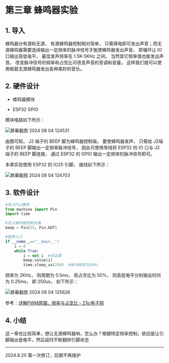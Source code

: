 # 第三章 蜂鸣器实验

## 1. 导入

蜂鸣器分有源和无源， 有源蜂鸣器控制相对简单， 只需得电即可发出声音；而无源蜂鸣器需要连续输出一定频率的脉冲信号才能使蜂鸣器发出声音， 即循环让 IO 口输出高低电平， 最佳发声频率在 1.5K-5KHz 之间， 当然其它频率值也能发出声音。 改变脉冲信号的频率和占空比可改变声音的音调和音量。 这样我们就可以使用板载无源蜂鸣器发出各种美妙的音乐。

## 2. 硬件设计

- 蜂鸣器模块

- ESP32 GPIO

模块电路如下所示：

![屏幕截图 2024 08 04 124531](https://img.picgo.net/2024/08/04/-2024-08-04-12453104d78fa92e62bdc2.png)

由图可知， J2 端子的 BEEP 脚为蜂鸣器控制端， 要使蜂鸣器发声， 只需给 J2端子的 BEEP 脚输出一定频率脉冲信号， 因此可使用导线将 ESP32 的 IO 口与 J2端子的 BEEP 脚连接， 通过 ESP32 的 GPIO 输出一定频率的脉冲信号即可。

本章实验使用 ESP32 的 IO25 引脚， 接线如下所示：

![屏幕截图 2024 08 04 124703](https://img.picgo.net/2024/08/04/-2024-08-04-12470318e438d965012e38.png)

## 3. 软件设计

```python
#导入Pin模块
from machine import Pin
import time

#定义蜂鸣器控制对象
beep = Pin(25, Pin.OUT)   

#程序入口
if __name__=="__main__":
    i = 0    
    while True:
        i = not i  #非运算
        beep.value(i)  
        time.sleep_us(250)  #脉冲频率为2KHz
```

频率为 2KHz， 则周期为 0.5ms， 若占空比为 50%， 则高低电平分别输出时间为 0.25ms， 即 250us， 如下所示：

![屏幕截图 2024 08 04 125626](https://img.picgo.net/2024/08/04/-2024-08-04-125626377e428cdd37d559.png)

参考：[详解PWM原理、频率与占空比 - 21ic电子网](https://www.21ic.com/article/887609.html)

## 4. 小结

这一章也比较简单，想让无源蜂鸣器响，怎么办？根据特定频率控制，依旧是让引脚输出低电平，然后延时不断翻转引脚状态

---

2024.8.20 第一次修订，后期不再维护
